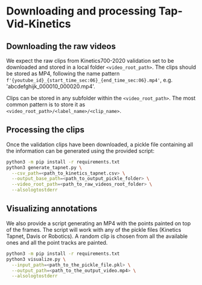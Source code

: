 # Downloading and processing Tap-Vid-Kinetics

## Downloading the raw videos

We expect the raw clips from Kinetics700-2020 validation set to be downloaded
and stored in a local folder `<video_root_path>`. The clips should be stored as
MP4, following the name pattern
`f'{youtube_id}_{start_time_sec:06}_{end_time_sec:06}.mp4'`, e.g.
'abcdefghijk_000010_000020.mp4'.

Clips can be stored in any subfolder within the `<video_root_path>`. The most
common pattern is to store it as `<video_root_path>/<label_name>/<clip_name>`.

## Processing the clips

Once the validation clips have been downloaded, a pickle file containing all the
information can be generated using the provided script:

```bash
python3 -m pip install -r requirements.txt
python3 generate_tapnet.py \
  --csv_path=<path_to_kinetics_tapnet.csv> \
  --output_base_path=<path_to_output_pickle_folder> \
  --video_root_path=<path_to_raw_videos_root_folder> \
  --alsologtostderr
```

## Visualizing annotations

We also provide a script generating an MP4 with the points painted on top of the
frames. The script will work with any of the pickle files (Kinetics Tapnet,
Davis or Robotics). A random clip is chosen from all the available ones and all
the point tracks are painted.

```bash
python3 -m pip install -r requirements.txt
python3 visualize.py \
  --input_path=<path_to_the_pickle_file.pkl> \
  --output_path=<path_to_the_output_video.mp4> \
  --alsologtostderr
```
